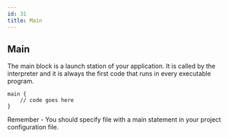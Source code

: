 ```yaml
---
id: 31
title: Main
---
```


## Main
The main block is a launch station of your application.
It is called by the interpreter and it is always the first code that runs in every executable program.

```panda
main {
    // code goes here
}
```

Remember - You should specify file with a main statement in your project configuration file.
